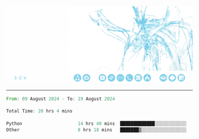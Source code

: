 <img src="./banner.png">
<hr>
<!--START_SECTION:waka-->

```rust
From: 09 August 2024 - To: 19 August 2024

Total Time: 20 hrs 4 mins

Python                     14 hrs 40 mins  █████████████░░░░░░░░░░░░   51.73 %
Other                      8 hrs 18 mins   ███████▒░░░░░░░░░░░░░░░░░   29.27 %
```

<!--END_SECTION:waka-->
